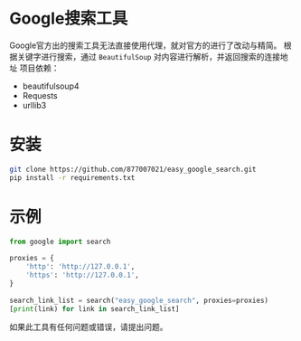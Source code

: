 # Google搜索工具
Google官方出的搜索工具无法直接使用代理，就对官方的进行了改动与精简。
根据关键字进行搜索，通过 `BeautifulSoup` 对内容进行解析，并返回搜索的连接地址
项目依赖：
- beautifulsoup4
- Requests
- urllib3

# 安装
```bash
git clone https://github.com/877007021/easy_google_search.git
pip install -r requirements.txt
```

# 示例
``` python
from google import search  
  
proxies = {  
    'http': 'http://127.0.0.1',  
    'https': 'http://127.0.0.1',  
}  
  
search_link_list = search("easy_google_search", proxies=proxies)  
[print(link) for link in search_link_list]
```
如果此工具有任何问题或错误，请提出问题。